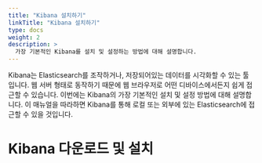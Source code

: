 ```yaml
---
title: "Kibana 설치하기"
linkTitle: "Kibana 설치하기"
type: docs
weight: 2
description: >
  가장 기본적인 Kibana를 설치 및 설정하는 방법에 대해 설명합니다.
---
```


 Kibana는 Elasticsearch를 조작하거나, 저장되어있는 데이터를 시각화할 수 있는 툴입니다. 웹 서버 형태로 동작하기 때문에 웹 브라우저로 어떤 디바이스에서든지 쉽게 접근할 수 있습니다. 이번에는 Kibana의 가장 기본적인 설치 및 설정 방법에 대해 설명합니다. 이 매뉴얼을 따라하면 Kibana를 통해 로컬 또는 외부에 있는 Elasticsearch에 접근할 수 있을 것입니다.

# Kibana 다운로드 및 설치